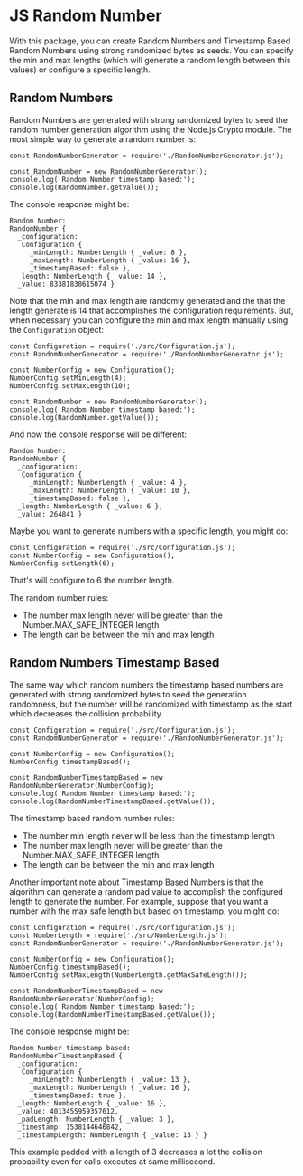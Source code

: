 # JS Random Number

With this package, you can create Random Numbers and Timestamp Based Random Numbers using strong randomized bytes as seeds.
You can specify the min and max lengths (which will generate a random length between this values) or configure a specific length.

## Random Numbers

Random Numbers are generated with strong randomized bytes to seed the random number generation algorithm using the 
Node.js Crypto module. The most simple way to generate a random number is:

```JS
const RandomNumberGenerator = require('./RandomNumberGenerator.js');
  
const RandomNumber = new RandomNumberGenerator();
console.log('Random Number timestamp based:');
console.log(RandomNumber.getValue());
```

The console response might be:

```
Random Number:
RandomNumber {
  _configuration: 
   Configuration {
     _minLength: NumberLength { _value: 8 },
     _maxLength: NumberLength { _value: 16 },
     _timestampBased: false },
  _length: NumberLength { _value: 14 },
  _value: 83381838615074 }
```

Note that the min and max length are randomly generated and the that the length generate is 14 that accomplishes the 
configuration requirements. But, when necessary you can configure the min and max length manually using the `Configuration` object:

```JS
const Configuration = require('./src/Configuration.js');
const RandomNumberGenerator = require('./RandomNumberGenerator.js');
  
const NumberConfig = new Configuration();
NumberConfig.setMinLength(4);
NumberConfig.setMaxLength(10);
  
const RandomNumber = new RandomNumberGenerator();
console.log('Random Number timestamp based:');
console.log(RandomNumber.getValue());
```  

And now the console response will be different:

```
Random Number:
RandomNumber {
  _configuration: 
   Configuration {
     _minLength: NumberLength { _value: 4 },
     _maxLength: NumberLength { _value: 10 },
     _timestampBased: false },
  _length: NumberLength { _value: 6 },
  _value: 264841 }
```

Maybe you want to generate numbers with a specific length, you might do:

```JS
const Configuration = require('./src/Configuration.js');
const NumberConfig = new Configuration();
NumberConfig.setLength(6);
```

That's will configure to 6 the number length.

The random number rules:
- The number max length never will be greater than the Number.MAX_SAFE_INTEGER length
- The length can be between the min and max length

## Random Numbers Timestamp Based

The same way which random numbers the timestamp based numbers are generated with strong randomized bytes to seed
the generation randomness, but the number will be randomized with timestamp as the start which decreases the collision probability.

```JS
const Configuration = require('./src/Configuration.js');
const RandomNumberGenerator = require('./RandomNumberGenerator.js');
  
const NumberConfig = new Configuration();
NumberConfig.timestampBased();
  
const RandomNumberTimestampBased = new RandomNumberGenerator(NumberConfig);
console.log('Random Number timestamp based:');
console.log(RandomNumberTimestampBased.getValue());
```

The timestamp based random number rules:
- The number min length never will be less than the timestamp length
- The number max length never will be greater than the Number.MAX_SAFE_INTEGER length
- The length can be between the min and max length

Another important note about Timestamp Based Numbers is that the algorithm can generate a random pad value to accomplish 
the configured length to generate the number. For example, suppose that you want a number with the max safe length but based
on timestamp, you might do:   

```JS
const Configuration = require('./src/Configuration.js');
const NumberLength = require('./src/NumberLength.js');
const RandomNumberGenerator = require('./RandomNumberGenerator.js');
  
const NumberConfig = new Configuration();
NumberConfig.timestampBased();
NumberConfig.setMaxLength(NumberLength.getMaxSafeLength());
  
const RandomNumberTimestampBased = new RandomNumberGenerator(NumberConfig);
console.log('Random Number timestamp based:');
console.log(RandomNumberTimestampBased.getValue());
```

The console response might be:

```
Random Number timestamp based:
RandomNumberTimestampBased {
  _configuration: 
   Configuration {
     _minLength: NumberLength { _value: 13 },
     _maxLength: NumberLength { _value: 16 },
     _timestampBased: true },
  _length: NumberLength { _value: 16 },
  _value: 4013455959357612,
  _padLength: NumberLength { _value: 3 },
  _timestamp: 1538144646842,
  _timestampLength: NumberLength { _value: 13 } }
```

This example padded with a length of 3 decreases a lot the collision probability even for calls executes at same millisecond. 

